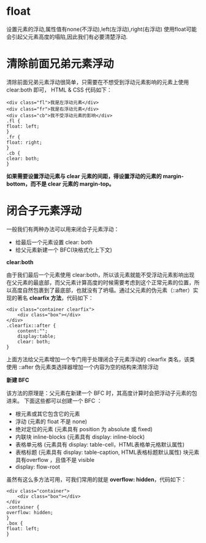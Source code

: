 # float #
设置元素的浮动,属性值有none(不浮动),left(左浮动),right(右浮动)
使用float可能会引起父元素高度的塌陷,因此我们有必要清楚浮动.
# 清除前面兄弟元素浮动 #
清除前面兄弟元素浮动很简单，只需要在不想受到浮动元素影响的元素上使用 clear:both 即可， HTML & CSS 代码如下：

    <div class="fl">我是左浮动元素</div>
    <div class="fr">我是右浮动元素</div>
    <div class="cb">我不受浮动元素的影响</div>
    .fl {
    float: left;
    }
    .fr {
    float: right;
    }
    .cb {
    clear: both;
    }
**如果需要设置浮动元素与 clear 元素的间距，得设置浮动的元素的 margin-bottom，而不是 clear 元素的 margin-top。**
# 闭合子元素浮动 #
一般我们有两种办法可以用来闭合子元素浮动：

* 给最后一个元素设置 clear: both
* 给父元素新建一个 BFC(块格式化上下文)

**clear:both**

由于我们最后一个元素使用 clear:both，所以该元素就能不受浮动元素影响出现在父元素的最底部，而父元素计算高度的时候需要考虑到这个正常元素的位置，所以高度自然包裹到了最底部，也就没有了坍塌。通过父元素的伪元素（::after）实现的著名 **clearfix 方法**，代码如下：


    <div class="container clearfix">
    	<div class="box"></div>
    </div>
    .clearfix::after {
    	content:"";
   		display:table;
    	clear: both;
    }
上面方法给父元素增加一个专门用于处理闭合子元素浮动的 clearfix 类名，该类使用 ::after 伪元素类选择器增加一个内容为空的结构来清除浮动

**新建 BFC**

该方法的原理是：父元素在新建一个 BFC 时，其高度计算时会把浮动子元素的包进来。
下面这些都可以创建一个 BFC ：

* 根元素或其它包含它的元素
* 浮动 (元素的 float 不是 none)
* 绝对定位的元素 (元素具有 position 为 absolute 或 fixed)
* 内联块 inline-blocks (元素具有 display: inline-block)
* 表格单元格 (元素具有 display: table-cell，HTML表格单元格默认属性)
* 表格标题 (元素具有 display: table-caption, HTML表格标题默认属性)
块元素具有overflow ，且值不是 visible
* display: flow-root

虽然有这么多方法可用，可我们常用的就是 **overflow: hidden**，代码如下：


    <div class="container">
        <div class="box"></div>
    </div
    .container {
    overflow: hidden;
    }
    .box {
    float: left;
    }